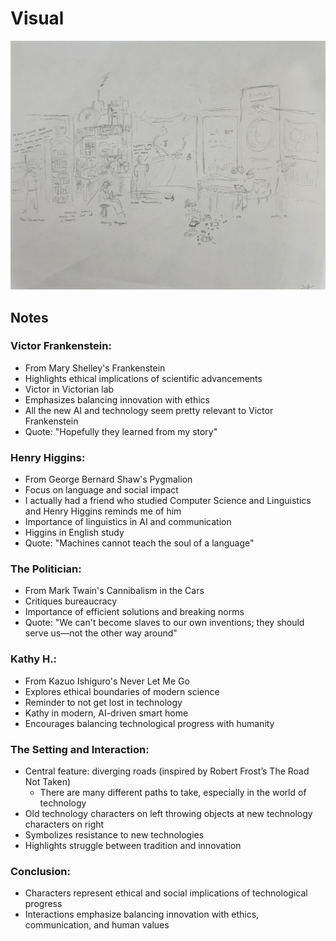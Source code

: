 # Visual

![Visual](visual.jpg)

## Notes

### Victor Frankenstein:

- From Mary Shelley's Frankenstein
- Highlights ethical implications of scientific advancements
- Victor in Victorian lab
- Emphasizes balancing innovation with ethics
- All the new AI and technology seem pretty relevant to Victor Frankenstein
- Quote: "Hopefully they learned from my story"

### Henry Higgins:

- From George Bernard Shaw's Pygmalion
- Focus on language and social impact
- I actually had a friend who studied Computer Science and Linguistics and Henry Higgins reminds me of him
- Importance of linguistics in AI and communication
- Higgins in English study
- Quote: "Machines cannot teach the soul of a language"

### The Politician:

- From Mark Twain's Cannibalism in the Cars
- Critiques bureaucracy
- Importance of efficient solutions and breaking norms
- Quote: "We can't become slaves to our own inventions; they should serve us—not the other way around"

### Kathy H.:

- From Kazuo Ishiguro's Never Let Me Go
- Explores ethical boundaries of modern science
- Reminder to not get lost in technology
- Kathy in modern, AI-driven smart home
- Encourages balancing technological progress with humanity

### The Setting and Interaction:

- Central feature: diverging roads (inspired by Robert Frost’s The Road Not Taken)
  - There are many different paths to take, especially in the world of technology
- Old technology characters on left throwing objects at new technology characters on right
- Symbolizes resistance to new technologies
- Highlights struggle between tradition and innovation

### Conclusion:

- Characters represent ethical and social implications of technological progress
- Interactions emphasize balancing innovation with ethics, communication, and human values